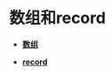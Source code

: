 # 数组和record<a name="ZH-CN_TOPIC_0245374603"></a>

-   **[数组](数组.md)**  

-   **[record](record.md)**  


